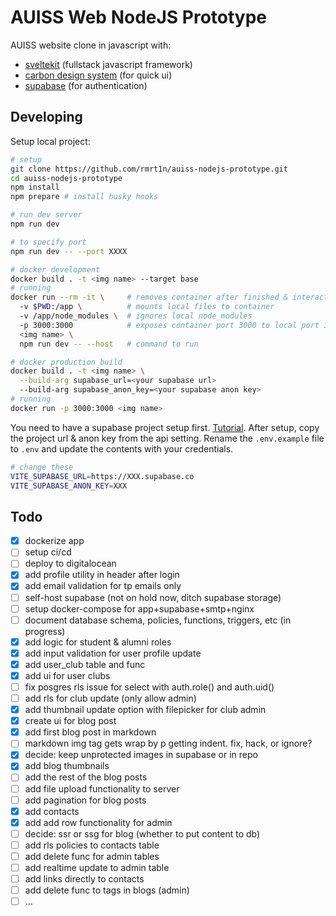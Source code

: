 # AUISS Web NodeJS Prototype

AUISS website clone in javascript with:

- [sveltekit](https://kit.svelte.dev/) (fullstack javascript framework)
- [carbon design system](https://www.carbondesignsystem.com/) (for quick ui)
- [supabase](https://supabase.io) (for authentication)

## Developing

Setup local project:

```bash
# setup
git clone https://github.com/rmrt1n/auiss-nodejs-prototype.git
cd auiss-nodejs-prototype
npm install
npm prepare # install husky hooks

# run dev server
npm run dev

# to specify port
npm run dev -- --port XXXX

# docker development
docker build . -t <img name> --target base
# running
docker run --rm -it \     # removes container after finished & interactive mode
  -v $PWD:/app \          # mounts local files to container
  -v /app/node_modules \  # ignores local node_modules
  -p 3000:3000            # exposes container port 3000 to local port 3000
  <img name> \
  npm run dev -- --host   # command to run

# docker production build
docker build . -t <img name> \
  --build-arg supabase_url=<your supabase url>
  --build-arg supabase_anon_key=<your supabase anon key>
# running
docker run -p 3000:3000 <img name>
```

You need to have a supabase project setup first. [Tutorial](https://supabase.com/docs).
After setup, copy the project url & anon key from the api setting. Rename the
`.env.example` file to `.env` and update the contents with your credentials.

```bash
# change these
VITE_SUPABASE_URL=https://XXX.supabase.co
VITE_SUPABASE_ANON_KEY=XXX
```

## Todo

- [x] dockerize app
- [ ] setup ci/cd
- [ ] deploy to digitalocean
- [x] add profile utility in header after login
- [x] add email validation for tp emails only
- [ ] self-host supabase (not on hold now, ditch supabase storage)
- [ ] setup docker-compose for app+supabase+smtp+nginx
- [ ] document database schema, policies, functions, triggers, etc (in progress)
- [x] add logic for student & alumni roles
- [x] add input validation for user profile update
- [x] add user_club table and func
- [x] add ui for user clubs
- [ ] fix posgres rls issue for select with auth.role() and auth.uid()
- [ ] add rls for club update (only allow admin)
- [x] add thumbnail update option with filepicker for club admin
- [x] create ui for blog post
- [x] add first blog post in markdown
- [ ] markdown img tag gets wrap by p getting indent. fix, hack, or ignore?
- [x] decide: keep unprotected images in supabase or in repo
- [x] add blog thumbnails
- [ ] add the rest of the blog posts
- [ ] add file upload functionality to server
- [ ] add pagination for blog posts
- [x] add contacts
- [x] add add row functionality for admin
- [ ] decide: ssr or ssg for blog (whether to put content to db)
- [ ] add rls policies to contacts table
- [ ] add delete func for admin tables
- [ ] add realtime update to admin table
- [ ] add links directly to contacts
- [ ] add delete func to tags in blogs (admin)
- [ ] ...
